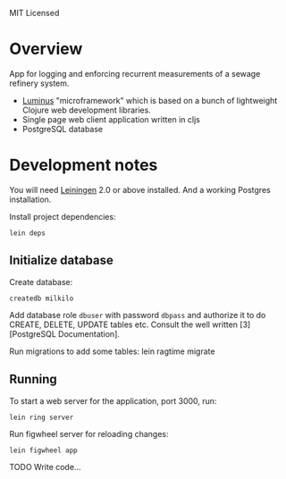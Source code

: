 MIT Licensed

# Overview
App for logging and enforcing recurrent measurements of a sewage refinery system.

- [Luminus][1] "microframework" which is based on a bunch of lightweight Clojure web development libraries.
- Single page web client application written in cljs
- PostgreSQL database

[1]: http://www.luminusweb.net/

# Development notes

You will need [Leiningen][2] 2.0 or above installed. And a working Postgres installation.

[2]: https://github.com/technomancy/leiningen

Install project dependencies:

    lein deps

## Initialize database
Create database:

    createdb milkilo

Add database role `dbuser` with password `dbpass` and authorize it to do CREATE, DELETE, UPDATE tables etc. Consult the well written [3][PostgreSQL Documentation].

Run migrations to add some tables:
    lein ragtime migrate

[3]: http://www.postgresql.org/docs/8.1/static/user-manag.html

## Running

To start a web server for the application, port 3000, run:

    lein ring server

Run figwheel server for reloading changes:

    lein figwheel app

TODO Write code...
